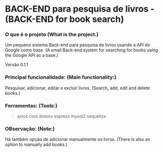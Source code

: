 # BACK-END para pesquisa de livros - (BACK-END for book search)

### O que é o projeto (What is the project.)
Um pequeno sistema Back-end para pesquisa de livros usando a API do Google como base.
(A small Back-end system for searching for books using the Google API as a base.)

Versão 0.1.1

### Principal funcionalidade: (Main functionality:)
Pesquisar, adicionar, editar e excluir livros.
(Search, add, edit and delete books.)

### Ferramentas: (Tools:)
> axios
> cors
> dotenv
> express
> mysql2
> sequelize

### OBservação: (Note:)
Há também opção de adicionar manualmente os livros.
(There is also an option to manually add books.)
